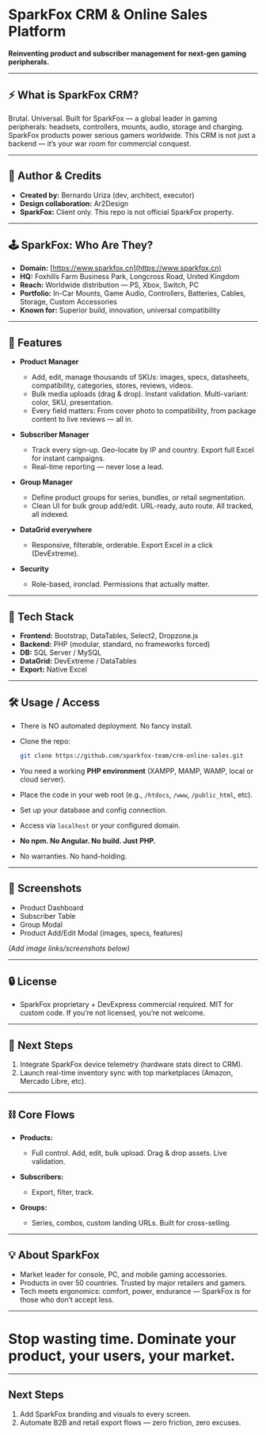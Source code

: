 # SparkFox CRM & Online Sales Platform

**Reinventing product and subscriber management for next-gen gaming peripherals.**

---

## ⚡ What is SparkFox CRM?

Brutal. Universal. Built for SparkFox — a global leader in gaming peripherals: headsets, controllers, mounts, audio, storage and charging. SparkFox products power serious gamers worldwide. This CRM is not just a backend — it’s your war room for commercial conquest.

---

## 👤 Author & Credits

* **Created by:** Bernardo Uriza (dev, architect, executor)
* **Design collaboration:** Ar2Design
* **SparkFox:** Client only. This repo is not official SparkFox property.

---

## 🕹️ SparkFox: Who Are They?

* **Domain:** [https://www.sparkfox.cn](https://www.sparkfox.cn)
* **HQ:** Foxhills Farm Business Park, Longcross Road, United Kingdom
* **Reach:** Worldwide distribution — PS, Xbox, Switch, PC
* **Portfolio:** In-Car Mounts, Game Audio, Controllers, Batteries, Cables, Storage, Custom Accessories
* **Known for:** Superior build, innovation, universal compatibility

---

## 🚀 Features

* **Product Manager**

  * Add, edit, manage thousands of SKUs: images, specs, datasheets, compatibility, categories, stores, reviews, videos.
  * Bulk media uploads (drag & drop). Instant validation. Multi-variant: color, SKU, presentation.
  * Every field matters: From cover photo to compatibility, from package content to live reviews — all in.

* **Subscriber Manager**

  * Track every sign-up. Geo-locate by IP and country. Export full Excel for instant campaigns.
  * Real-time reporting — never lose a lead.

* **Group Manager**

  * Define product groups for series, bundles, or retail segmentation.
  * Clean UI for bulk group add/edit. URL-ready, auto route. All tracked, all indexed.

* **DataGrid everywhere**

  * Responsive, filterable, orderable. Export Excel in a click (DevExtreme).

* **Security**

  * Role-based, ironclad. Permissions that actually matter.

---

## 🦾 Tech Stack

* **Frontend:** Bootstrap, DataTables, Select2, Dropzone.js
* **Backend:** PHP (modular, standard, no frameworks forced)
* **DB:** SQL Server / MySQL
* **DataGrid:** DevExtreme / DataTables
* **Export:** Native Excel

---

## 🛠 Usage / Access

* There is NO automated deployment. No fancy install.
* Clone the repo:

  ```sh
  git clone https://github.com/sparkfox-team/crm-online-sales.git
  ```
* You need a working **PHP environment** (XAMPP, MAMP, WAMP, local or cloud server).
* Place the code in your web root (e.g., `/htdocs`, `/www`, `/public_html`, etc).
* Set up your database and config connection.
* Access via `localhost` or your configured domain.
* **No npm. No Angular. No build. Just PHP.**
* No warranties. No hand-holding.

---

## 📸 Screenshots

* Product Dashboard
* Subscriber Table
* Group Modal
* Product Add/Edit Modal (images, specs, features)

*(Add image links/screenshots below)*

---

## 🔒 License

* SparkFox proprietary + DevExpress commercial required. MIT for custom code. If you’re not licensed, you’re not welcome.

---

## 🥊 Next Steps

1. Integrate SparkFox device telemetry (hardware stats direct to CRM).
2. Launch real-time inventory sync with top marketplaces (Amazon, Mercado Libre, etc).

---

## ⛓️ Core Flows

* **Products:**

  * Full control. Add, edit, bulk upload. Drag & drop assets. Live validation.
* **Subscribers:**

  * Export, filter, track.
* **Groups:**

  * Series, combos, custom landing URLs. Built for cross-selling.

---

## 💡 About SparkFox

* Market leader for console, PC, and mobile gaming accessories.
* Products in over 50 countries. Trusted by major retailers and gamers.
* Tech meets ergonomics: comfort, power, endurance — SparkFox is for those who don’t accept less.

---

# Stop wasting time. Dominate your product, your users, your market.

---

## Next Steps

1. Add SparkFox branding and visuals to every screen.
2. Automate B2B and retail export flows — zero friction, zero excuses.
